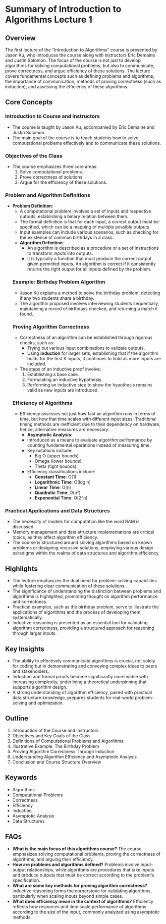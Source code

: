 # Summary of Introduction to Algorithms Lecture 1

## Overview
The first lecture of the "Introduction to Algorithms" course is presented by Jason Ku, who introduces the course along with instructors
Eric Demaine and Justin Solomon. The focus of the course is not just to develop algorithms for solving computational problems, but also to communicate,
prove correctness, and argue efficiency of these solutions. The lecture covers fundamental concepts such as defining problems and algorithms, the importance
of communication, methods of proving correctness (such as induction), and assessing the efficiency of these algorithms.

## Core Concepts
### Introduction to Course and Instructors
- The course is taught by Jason Ku, accompanied by Eric Demaine and Justin Solomon.
- The main goal of the course is to teach students how to solve computational problems effectively and to communicate these solutions.
### Objectives of the Class
- The course emphasizes three core areas:
  1. Solve computational problems.
  2. Prove correctness of solutions.
  3. Argue for the efficiency of these solutions.
### Problem and Algorithm Definitions
- **Problem Definition**:
  - A computational problem involves a set of inputs and respective outputs, establishing a binary relation between them.
  - The formal definition is that for each input, a correct output must be specified, which can be a mapping of multiple possible outputs.
  - Input examples can include various scenarios, such as checking for the existence of common birthdays in a class.
  - **Algorithm Definition**:
    - An algorithm is described as a procedure or a set of instructions to transform inputs into outputs.
    - It is typically a function that must produce the correct output given permitted inputs. An algorithm is correct if it consistently returns the right
       output for all inputs defined by the problem.
  ### Example: Birthday Problem Algorithm
  - Jason Ku explains a method to solve the birthday problem: detecting if any two students share a birthday.
  - The algorithm proposed involves interviewing students sequentially, maintaining a record of birthdays checked, and returning a match if found.
  ### Proving Algorithm Correctness
  - Correctness of an algorithm can be established through rigorous checks, such as:
    - Trying out various input combinations to validate outputs.
    - Using **induction** for larger sets, establishing that if the algorithm holds for the first K inputs, it continues to hold as more inputs are included.
  - The steps of an inductive proof involve:
    1. Establishing a base case.
    2. Formulating an inductive hypothesis.
    3. Performing an inductive step to show the hypothesis remains valid as new inputs are introduced.
  ### Efficiency of Algorithms
  - Efficiency assesses not just how fast an algorithm runs in terms of time, but how that time scales with different input sizes. Traditional
     timing methods are inefficient due to their dependency on hardware; hence, alternative measures are necessary.
    - **Asymptotic Analysis**:
    - Introduced as a means to evaluate algorithm performance by counting fundamental operations instead of measuring time.
    - Key notations include:
      - Big O (upper bounds)
      - Omega (lower bounds)
      - Theta (tight bounds).
    - Efficiency classifications include:
      - **Constant Time**: O(1)
      - **Logarithmic Time**: O(log n)
      - **Linear Time**: O(n)
      - **Quadratic Time**: O(n²)
      - **Exponential Time**: O(2^n)
### Practical Applications and Data Structures
- The necessity of models for computation like the word RAM is discussed.
- Memory management and data structure implementations are critical topics, as they affect algorithm efficiency.
- The course is structured around solving algorithms based on known problems or designing recursive solutions, employing various
  design paradigms within the realms of data structures and algorithm efficiency.
## Highlights
- The lecture emphasizes the dual need for problem-solving capabilities while fostering clear communication of these solutions.
- The significance of understanding the distinction between problems and algorithms is highlighted, promoting thought on algorithm performance and correctness.
- Practical examples, such as the birthday problem, serve to illustrate the applications of algorithms and the process of developing them systematically.
- Inductive reasoning is presented as an essential tool for validating algorithm correctness, providing a structured approach for reasoning through larger inputs.
## Key Insights
- The ability to effectively communicate algorithms is crucial, not solely for coding but in demonstrating and conveying complex ideas to peers and stakeholders.
- Induction and formal proofs become significantly more viable with increasing complexity, underlining a theoretical underpinning that supports algorithm design.
- A strong understanding of algorithm efficiency, paired with practical data structure knowledge, prepares students for real-world problem-solving and optimization.
## Outline
1. Introduction of the Course and Instructors
2. Objectives and Key Goals of the Class
3. Definitions of Computational Problems and Algorithms
4. Illustrative Example: The Birthday Problem
5. Proving Algorithm Correctness Through Induction
6. Understanding Algorithm Efficiency and Asymptotic Analysis
7. Conclusion and Course Structure Overview
## Keywords
- Algorithms
- Computational Problems
- Correctness
- Efficiency
- Induction
- Asymptotic Analysis
- Data Structures
## FAQs
- **What is the main focus of this algorithms course?**
  The course emphasizes solving computational problems, proving the correctness of algorithms, and arguing their efficiency.
- **How are problems and algorithms defined?**
Problems involve input-output relationships, while algorithms are procedures that take inputs and produce outputs that must be correct according
 to the problem's specification.
- **What are some key methods for proving algorithm correctness?**
  Inductive reasoning forms the cornerstone for validating algorithms, particularly when scaling inputs beyond simple cases.
- **What does efficiency mean in the context of algorithms?**
  Efficiency reflects how resources and time scale performance of algorithms according to the size of the input, commonly analyzed using asymptotic methods.
